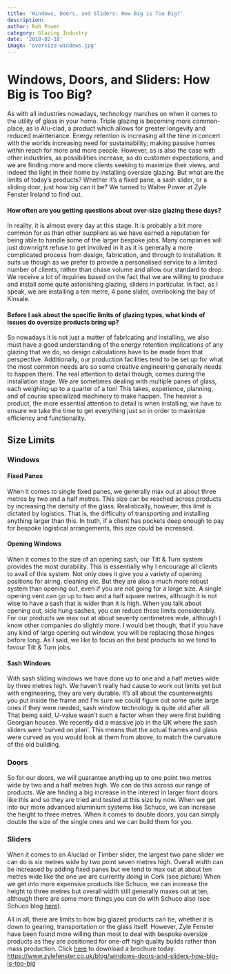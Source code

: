 ```yaml
---
title: 'Windows, Doors, and Sliders: How Big is Too Big?'
description: 
author: Rob Power
category: Glazing Industry
date: '2018-02-18'
image: 'oversize-windows.jpg'
---
```


# Windows, Doors, and Sliders: How Big is Too Big?
As with all industries nowadays, technology marches on when it comes to the utility of glass in your home. Triple glazing is becoming more common-place, as is Alu-clad, a product which allows for greater longevity and reduced maintenance. Energy retention is increasing all the time in concert with the worlds increasing need for sustainability; making passive homes within reach for more and more people. However, as is also the case with other industries, as possibilities increase, so do customer expectations, and we are finding more and more clients seeking to maximize their views, and indeed the light in their home by installing oversize glazing. But what are the limits of today’s products? Whether it’s a fixed pane, a sash slider, or a sliding door, just how big can it be? We turned to Walter Power at Zyle Fenster Ireland to find out.
#### How often are you getting questions about over-size glazing these days?

In reality, it is almost every day at this stage. It is probably a bit more common for us than other suppliers as we have earned a reputation for being able to handle some of the larger bespoke jobs. Many companies will just downright refuse to get involved in it as it is generally a more complicated process from design, fabrication, and through to installation. It suits us though as we prefer to provide a personalised service to a limited number of clients, rather than chase volume and allow our standard to drop. We receive a lot of inquiries based on the fact that we are willing to produce and install some quite astonishing glazing, sliders in particular. In fact, as I speak, we are installing a ten metre, 4 pane slider, overlooking the bay of Kinsale.
#### Before I ask about the specific limits of glazing types, what kinds of issues do oversize products bring up?
So nowadays it is not just a matter of fabricating and installing, we also must have a good understanding of the energy retention implications of any glazing that we do, so design calculations have to be made from that perspective. Additionally, our production facilities tend to be set up for what the most common needs are so some creative engineering generally needs to happen there. The real attention to detail though, comes during the installation stage. We are sometimes dealing with multiple panes of glass, each weighing up to a quarter of a ton! This takes, experience, planning, and of course specialized machinery to make happen. The heavier a product, the more essential attention to detail is when installing, we have to ensure we take the time to get everything just so in order to maximize efficiency and functionality.
## Size Limits
### Windows
#### Fixed Panes

When it comes to single fixed panes, we generally max out at about three metres by two and a half metres. This size can be reached across products by increasing the density of the glass. Realistically, however, this limit is dictated by logistics. That is, the difficulty of transporting and installing anything larger than this. In truth, if a client has pockets deep enough to pay for bespoke logistical arrangements, this size could be increased.
#### Opening Windows
When it comes to the size of an opening sash, our Tilt & Turn system provides the most durability. This is essentially why I encourage all clients to avail of this system. Not only does it give you a variety of opening positions for airing, cleaning etc. But they are also a much more robust system than opening out, even if you are not going for a large size. A single opening vent can go up to two and a half square metres, although it is not wise to have a sash that is wider than it is high. When you talk about opening out, side hung sashes, you can reduce these limits considerably. For our products we max out at about seventy centimetres wide, although I know other companies do slightly more. I would bet though, that if you have any kind of large opening out window, you will be replacing those hinges before long.  As I said, we like to focus on the best products so we tend to favour Tilt & Turn jobs.
#### Sash Windows
With sash sliding windows we have done up to one and a half metres wide by three metres high. We haven’t really had cause to work out limits yet but with engineering, they are very durable. It’s all about the counterweights you put inside the frame and I’m sure we could figure out some quite large ones if they were needed, sash window technology is quite old after all. That being said, U-value wasn’t such a factor when they were first building Georgian houses. We recently did a massive job in the UK where the sash sliders were ‘curved on plan’. This means that the actual frames and glass were curved as you would look at them from above, to match the curvature of the old building.
### Doors
So for our doors, we will guarantee anything up to one point two metres wide by two and a half metres high. We can do this across our range of products. We are finding a big increase in the interest in larger front doors like this and so they are tried and tested at this size by now. When we get into our more advanced aluminium systems like Schuco, we can increase the height to three metres. When it comes to double doors, you can simply double the size of the single ones and we can build them for you.
### Sliders
When it comes to an Aluclad or Timber slider, the largest two pane slider we can do is six metres wide by two point seven metres high. Overall width can be increased by adding fixed panes but we tend to max out at about ten metres wide like the one we are currently doing in Cork (see picture) When we get into more expensive products like Schuco, we can increase the height to three metres but overall width still generally maxes out at ten, although there are some more things you can do with Schuco also (see Schuco blog [here](https://www.zylefenster.co.uk/blog/the-amazing-possibilities-of-schco)).

All in all, there are limits to how big glazed products can be, whether it is down to gearing, transportation or the glass itself. However, Zyle Fenster have been found more willing than most to deal with bespoke oversize products as they are positioned for one-off high quality builds rather than mass production. Click [here](https://www.zylefenster.co.uk/assets/zyle-fenster-brochure.pdf) to download a brochure today.
https://www.zylefenster.co.uk/blog/windows-doors-and-sliders-how-big-is-too-big
